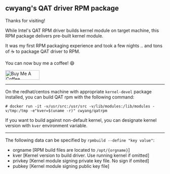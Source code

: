 ## cwyang's QAT driver RPM package

Thanks for visiting!

While Intel's QAT RPM driver builds kernel module on target machine,
this RPM package delivers pre-built kernel module.

It was my first RPM packaging experience and took a few nights
..
and tons of :coffee: to package QAT driver to RPM.

You can now buy me a coffee! :smile:

<a href="https://www.buymeacoffee.com/cwyang" target="_blank"><img src="https://cdn.buymeacoffee.com/buttons/v2/default-yellow.png" alt="Buy Me A Coffee" style="height: 30px !important;width: 108px !important;" ></a>

---
On the redhat/centos machine with appropriate `kernel-devel` package installed,
you can build QAT rpm with the following command:
```
# docker run -it -v/usr/src:/usr/src -v/lib/modules:/lib/modules -v/tmp:/tmp -e"kver=$(uname -r)" cwyang/qatrpm
```

If you want to build against non-default kernel, you can designate kernel version with `kver` environment variable.

---
The following data can be specified by `rpmbuild --define "key value"`:
- orgname [RPM build files are located to `/opt/{orgname}`]
- kver    [Kernel version to build driver. Use running kernel if omitted]
- privkey [Kernel module signing private key file. No sign if omited]
- pubkey  [Kernel module signing public key file]

